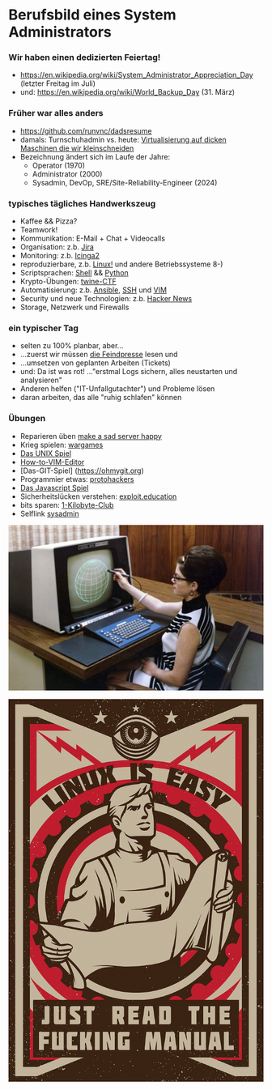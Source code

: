 # Berufsbild eines System Administrators

### Wir haben einen dedizierten Feiertag!
* https://en.wikipedia.org/wiki/System_Administrator_Appreciation_Day (letzter Freitag im Juli)
* und: https://en.wikipedia.org/wiki/World_Backup_Day (31. März)

### Früher war alles anders
* https://github.com/runvnc/dadsresume
* damals: Turnschuhadmin vs. heute: [Virtualisierung auf dicken Maschinen die wir kleinschneiden](https://blog.koehntopp.info/2024/09/30/cloud-cost-vs-on-premises-cost.html)
* Bezeichnung ändert sich im Laufe der Jahre:
  * Operator (1970)
  * Administrator (2000)
  * Sysadmin, DevOp, SRE/Site-Reliability-Engineer (2024)

### typisches tägliches Handwerkszeug
* Kaffee && Pizza?
* Teamwork!
* Kommunikation: E-Mail + Chat + Videocalls
* Organisation: z.b. [Jira](https://de.wikipedia.org/wiki/Jira_(Software))
* Monitoring: z.b. [Icinga2](https://icinga.com/docs/icinga-2/latest/doc/01-about/)
* reproduzierbare, z.b. [Linux!](https://kernel.org/) und andere Betriebssysteme 8-)
* Scriptsprachen: [Shell](https://www.shellcheck.net/) && [Python](https://www.python.org/)
* Krypto-Übungen: [twine-CTF](https://github.com/mschmidt1703/twine-ctf/)
* Automatisierung: z.b. [Ansible](https://www.ansible.com/), [SSH](https://www.openssh.com/) und [VIM](https://www.vim.org/)
* Security und neue Technologien: z.b. [Hacker News](https://news.ycombinator.com/news)
* Storage, Netzwerk und Firewalls

### ein typischer Tag
* selten zu 100% planbar, aber...
* ...zuerst wir müssen [die Feindpresse](https://news.ycombinator.com) lesen und
* ...umsetzen von geplanten Arbeiten (Tickets)
* und: Da ist was rot! ..."erstmal Logs sichern, alles neustarten und analysieren"
* Anderen helfen ("IT-Unfallgutachter") und Probleme lösen
* daran arbeiten, das alle "ruhig schlafen" können

### Übungen
* Reparieren üben [make a sad server happy](https://sadservers.com/)
* Krieg spielen: [wargames](https://overthewire.org/wargames/)
* [Das UNIX Spiel](https://unixgame.io)
* [How-to-VIM-Editor](https://vim-adventures.com)
* [Das-GIT-Spiel] (https://ohmygit.org)
* Programmier etwas: [protohackers](https://protohackers.com/problem/0)
* [Das Javascript Spiel](https://alexnisnevich.github.io/untrusted)
* Sicherheitslücken verstehen: [exploit.education](https://exploit.education)
* bits sparen: [1-Kilobyte-Club](http://intercity-vpn.de)
* Selflink [sysadmin](https://github.com/bittorf/sysadmin)

![Irgend ein alter Computer mit Frau und Lichtgriffel aus den 1970ern](lichtgriffel.jpg "Wir bauen an der Zukunft!")

![Bitte lies doch die Anleitung, ist alles halb so wild!](linux-is-easy-RTFM.jpg "RTFM!")


